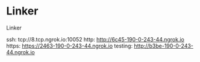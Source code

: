 # Linker
Linker

ssh: tcp://8.tcp.ngrok.io:10052 
http: http://6c45-190-0-243-44.ngrok.io 
https: https://2463-190-0-243-44.ngrok.io 
testing: http://b3be-190-0-243-44.ngrok.io 